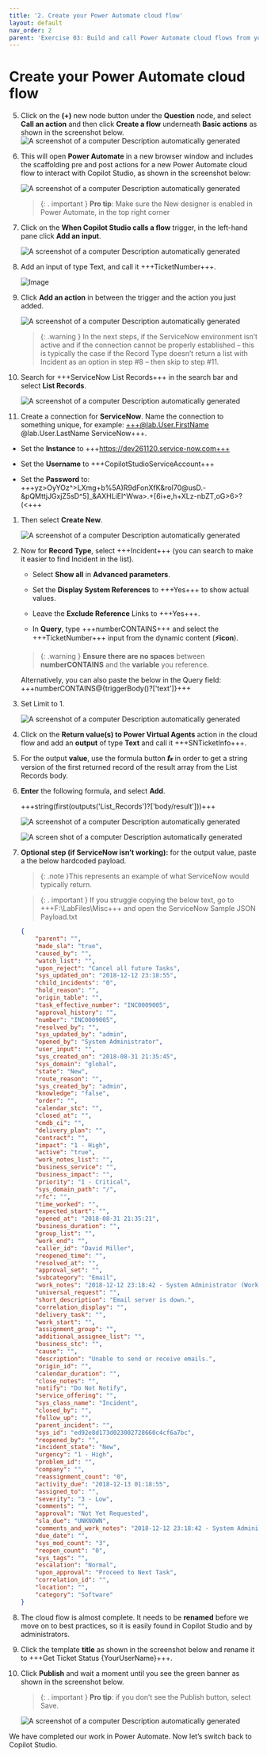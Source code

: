 ```yaml
---
title: '2. Create your Power Automate cloud flow'
layout: default
nav_order: 2
parent: 'Exercise 03: Build and call Power Automate cloud flows from your Copilot '
---
```


# Create your Power Automate cloud flow

5.	Click on the **(+)** new node button under the **Question** node, and select **Call an action** and then click **Create a flow** underneath **Basic actions** as shown in the screenshot below.
 	![A screenshot of a computer Description automatically generated](../../media/8f381d8e5bbac24ed9856a65317dd840.png "A screenshot of a computer Description automatically generated")

6.	This will open **Power Automate** in a new browser window and includes the scaffolding pre and post actions for a new Power Automate cloud flow to interact with Copilot Studio, as shown in the screenshot below:

 	![A screenshot of a computer Description automatically generated](../../media/b3bde8257e2d6ad84282eb9fa48872cb.png "A screenshot of a computer Description automatically generated")

    >{: . important }	**Pro tip**: Make sure the New designer is enabled in Power Automate, in the top right corner

1.	Click on the **When Copilot Studio calls a flow** trigger, in the left-hand pane click **Add an input**.

 	![A screenshot of a computer Description automatically generated](../../media/a6ae31a3a132cd89102989443f69328c.png "A screenshot of a computer Description automatically generated")

2.	Add an input of type Text, and call it +++TicketNumber+++.

 	![Image](../../media/e91b86cb49870fffc57a909c77c72490.png "Image")

3.	Click **Add an action** in between the trigger and the action you just added.

 	![A screenshot of a computer Description automatically generated](../../media/58139791c9e643620ae8dd2708e2f705.png "A screenshot of a computer Description automatically generated")

    >{: .warning } In the next steps, if the ServiceNow environment isn’t active and if the connection cannot be properly established – this is typically the case if the Record Type doesn’t return a list with Incident as an option in step #8 – then skip to step #11.

1.	Search for +++ServiceNow List Records+++ in the search bar and select **List Records**.

 	![A screenshot of a computer Description automatically generated](../../media/27992b4ceda2d08259e15e6f67d2bb47.png "A screenshot of a computer Description automatically generated")

2.	Create a connection for **ServiceNow**. Name the connection to something unique, for example: +++@lab.User.FirstName	@lab.User.LastName ServiceNow+++.

- Set the **Instance** to +++https://dev261120.service-now.com+++

- Set the **Username** to +++CopilotStudioServiceAccount+++

- Set the **Password** to:
	+++yz>OyYOz^>LXmg+b%5A)R9dFonXfK&roI70@usD.-&pQMttjJGxjZ5sD^5]_&AXHLiEl^Wwa>.+[6i+e,h+XLz-nbZT,oG>6>?(<+++

1.	Then select **Create New**.

	

	![A screenshot of a computer Description automatically generated](../../media/4d2037e29249a5b4b6b328c49568ed09.png "A screenshot of a computer Description automatically generated")

1.	Now for **Record Type**, select +++Incident+++ (you can search to make it easier to find Incident in the list).

	- Select **Show all** in **Advanced parameters**.

	- Set the **Display System References** to +++Yes+++ to show actual values.
		
	- Leave the **Exclude Reference** Links to +++Yes+++.

	- In **Query**, type +++numberCONTAINS+++ and select the +++TicketNumber+++ input from the dynamic content (**⚡icon**).

	>{: .warning } **Ensure there are no spaces** between **numberCONTAINS** and the **variable** you reference.

	Alternatively, you can also paste the below in the Query field:
	+++numberCONTAINS@{triggerBody()?['text']}+++

1.	Set Limit to 1.

    ![A screenshot of a computer Description automatically generated](../../media/7d60c09c7d3423f2395a4bb36a077b9b.png "A screenshot of a computer Description automatically generated")

1.	Click on the **Return value(s) to Power Virtual Agents** action in the cloud flow and add an **output** of type **Text** and call it +++SNTicketInfo+++.

2.	For the output **value**, use the formula button **𝒇𝓍** in order to get a string version of the first returned record of the result array from the List Records body.

2.	**Enter** the following formula, and select **Add**.

	+++string(first(outputs('List_Records')?['body/result']))+++

 	![A screenshot of a computer Description automatically generated](../../media/ca771b24ae6678445115d8e38a50faed.png "A screenshot of a computer Description automatically generated")


    ![A screen shot of a computer Description automatically generated](../../media/ff853303e81c3aeaf9b3ed01b36ff9a0.png "A screen shot of a computer Description automatically generated")

1.	**Optional step (if ServiceNow isn’t working):** for the output value, paste a the below hardcoded payload.

	>{: .note }This represents an example of what ServiceNow would typically return.

    >{: . important }	If you struggle copying the below text, go to +++F:\LabFiles\Misc+++ and open the ServiceNow Sample JSON Payload.txt

	```json
	{
		"parent": "",
		"made_sla": "true",
		"caused_by": "",
		"watch_list": "",
		"upon_reject": "Cancel all future Tasks",
		"sys_updated_on": "2018-12-12 23:18:55",
		"child_incidents": "0",
		"hold_reason": "",
		"origin_table": "",
		"task_effective_number": "INC0009005",
		"approval_history": "",
		"number": "INC0009005",
		"resolved_by": "",
		"sys_updated_by": "admin",
		"opened_by": "System Administrator",
		"user_input": "",
		"sys_created_on": "2018-08-31 21:35:45",
		"sys_domain": "global",
		"state": "New",
		"route_reason": "",
		"sys_created_by": "admin",
		"knowledge": "false",
		"order": "",
		"calendar_stc": "",
		"closed_at": "",
		"cmdb_ci": "",
		"delivery_plan": "",
		"contract": "",
		"impact": "1 - High",
		"active": "true",
		"work_notes_list": "",
		"business_service": "",
		"business_impact": "",
		"priority": "1 - Critical",
		"sys_domain_path": "/",
		"rfc": "",
		"time_worked": "",
		"expected_start": "",
		"opened_at": "2018-08-31 21:35:21",
		"business_duration": "",
		"group_list": "",
		"work_end": "",
		"caller_id": "David Miller",
		"reopened_time": "",
		"resolved_at": "",
		"approval_set": "",
		"subcategory": "Email",
		"work_notes": "2018-12-12 23:18:42 - System Administrator (Work notes)\nupdated the priority to high based on the criticality of the Incident.\n\n",
		"universal_request": "",
		"short_description": "Email server is down.",
		"correlation_display": "",
		"delivery_task": "",
		"work_start": "",
		"assignment_group": "",
		"additional_assignee_list": "",
		"business_stc": "",
		"cause": "",
		"description": "Unable to send or receive emails.",
		"origin_id": "",
		"calendar_duration": "",
		"close_notes": "",
		"notify": "Do Not Notify",
		"service_offering": "",
		"sys_class_name": "Incident",
		"closed_by": "",
		"follow_up": "",
		"parent_incident": "",
		"sys_id": "ed92e8d173d023002728660c4cf6a7bc",
		"reopened_by": "",
		"incident_state": "New",
		"urgency": "1 - High",
		"problem_id": "",
		"company": "",
		"reassignment_count": "0",
		"activity_due": "2018-12-13 01:18:55",
		"assigned_to": "",
		"severity": "3 - Low",
		"comments": "",
		"approval": "Not Yet Requested",
		"sla_due": "UNKNOWN",
		"comments_and_work_notes": "2018-12-12 23:18:42 - System Administrator (Work notes)\nupdated the priority to high based on the criticality of the Incident.\n\n",
		"due_date": "",
		"sys_mod_count": "3",
		"reopen_count": "0",
		"sys_tags": "",
		"escalation": "Normal",
		"upon_approval": "Proceed to Next Task",
		"correlation_id": "",
		"location": "",
		"category": "Software"
	}
	```



1.	The cloud flow is almost complete. It needs to be **renamed** before we move on to best practices, so it is easily found in Copilot Studio and by administrators.

1.	Click the template **title** as shown in the screenshot below and rename it to +++Get Ticket Status {YourUserName}+++.

2.	Click **Publish** and wait a moment until you see the green banner as shown in the screenshot below.

    >{: . important }	**Pro tip**: if you don’t see the Publish button, select Save.

    ![A screenshot of a computer Description automatically generated](../../media/fc21576ee9055003d3213939138bb189.png "A screenshot of a computer Description automatically generated")

We have completed our work in Power Automate. Now let’s switch back to Copilot Studio.

